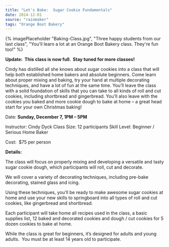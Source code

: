 ```yaml
---
title: "Let's Bake:  Sugar Cookie Fundamentals"
date: 2014-12-01
source: "rainmaker"
tags: "Orange Boot Bakery"
---
```


{% imagePlaceholder "Baking-Class.jpg", "Three happy students from our last class", "You'll learn a lot at an Orange Boot Bakery class. They're fun too!" %}

**Update:  This class is now full.  Stay tuned for more classes!**

Cindy has distilled all she knows about sugar cookies into a class that will help both established home bakers and absolute beginners. Come learn about proper mixing and baking, try your hand at multiple decorating techniques, and have a lot of fun at the same time. You’ll leave the class with a solid foundation of skills that you can take to all kinds of roll and cut cookies, including shortbread and gingerbread. You’ll also leave with the cookies you baked and more cookie dough to bake at home – a great head start for your own Christmas baking!

Date: **Sunday, December 7, 1PM – 5PM**

Instructor: Cindy Dyck Class Size: 12 participants Skill Level: Beginner / Serious Home Baker

Cost:  $75 per person

**Details:**

The class will focus on properly mixing and developing a versatile and tasty sugar cookie dough, which participants will roll, cut and decorate.

We will cover a variety of decorating techniques, including pre-bake decorating, stained glass and icing.

Using these techniques, you’ll be ready to make awesome sugar cookies at home and use your new skills to springboard into all types of roll and cut cookies, like gingerbread and shortbread.

Each participant will take home all recipes used in the class, a basic supplies list, 12 baked and decorated cookies and dough / cut cookies for 5 dozen cookies to bake at home.

While the class is great for beginners, it’s designed for adults and young adults.  You must be at least 14 years old to participate.
